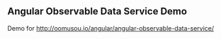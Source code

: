 ## Angular Observable Data Service Demo

Demo for http://oomusou.io/angular/angular-observable-data-service/
